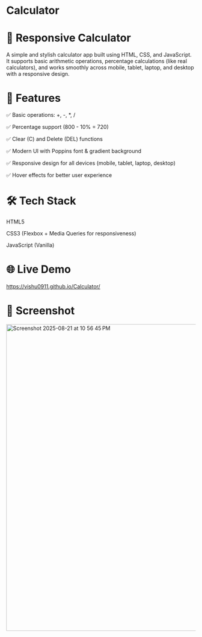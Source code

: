 # Calculator

# 🔢 Responsive Calculator

A simple and stylish calculator app built using HTML, CSS, and JavaScript.
It supports basic arithmetic operations, percentage calculations (like real calculators), and works smoothly across mobile, tablet, laptop, and desktop with a responsive design.

# 🚀 Features

✅ Basic operations: +, -, *, /

✅ Percentage support (800 - 10% = 720)

✅ Clear (C) and Delete (DEL) functions

✅ Modern UI with Poppins font & gradient background

✅ Responsive design for all devices (mobile, tablet, laptop, desktop)

✅ Hover effects for better user experience

# 🛠️ Tech Stack

HTML5

CSS3 (Flexbox + Media Queries for responsiveness)

JavaScript (Vanilla)


# 🌐 Live Demo

https://vishu0911.github.io/Calculator/


# 📸 Screenshot

<img width="1440" height="815" alt="Screenshot 2025-08-21 at 10 56 45 PM" src="https://github.com/user-attachments/assets/bea2a464-9fcc-4061-ab45-9c730d0bcc46" />
